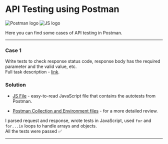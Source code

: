 # API Testing using Postman

![Postman logo](https://img.shields.io/badge/Postman-090909?style=for-the-badge&logo=postman)
![JS logo](https://img.shields.io/badge/JavaScript-090909?style=for-the-badge&logo=JavaScript)

Here you can find some cases of API testing in Postman.

---

### Case 1

Write tests to check response status code, response body has the required parameter and the valid value, etc. <br> Full task description - [link](https://github.com/kangash/Postman/blob/main/case_1/case_1_description.txt).

### Solution

- [JS File](https://github.com/kangash/Postman/blob/main/case_1/case_1.js) - easy-to-read JavaScript file that contains the autotests from Postman.

- [Postman Collection and Environment files](https://github.com/kangash/Postman/tree/main/case_1) - for a more detailed review.

I parsed request and response, wrote tests in JavaScript, used `for` and `for...in` loops to handle arrays and objects. <br> All the tests were passed ✅

---
